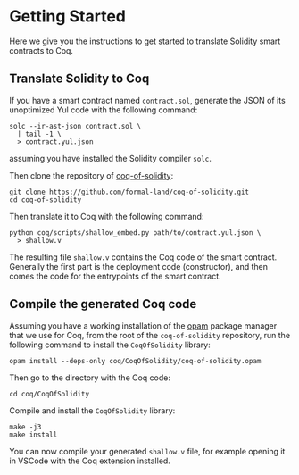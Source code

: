 # Getting Started

Here we give you the instructions to get started to translate Solidity smart contracts to Coq.

## Translate Solidity to Coq

If you have a smart contract named `contract.sol`, generate the JSON of its unoptimized Yul code with the following command:

```
solc --ir-ast-json contract.sol \
  | tail -1 \
  > contract.yul.json
```

assuming you have installed the Solidity compiler `solc`.

Then clone the repository of [coq-of-solidity](https://github.com/formal-land/coq-of-solidity):

```
git clone https://github.com/formal-land/coq-of-solidity.git
cd coq-of-solidity
```

Then translate it to Coq with the following command:

```
python coq/scripts/shallow_embed.py path/to/contract.yul.json \
  > shallow.v
```

The resulting file `shallow.v` contains the Coq code of the smart contract. Generally the first part is the deployment code (constructor), and then comes the code for the entrypoints of the smart contract.

## Compile the generated Coq code

Assuming you have a working installation of the [opam]() package manager that we use for Coq, from the root of the `coq-of-solidity` repository, run the following command to install the `CoqOfSolidity` library:

```
opam install --deps-only coq/CoqOfSolidity/coq-of-solidity.opam
```

Then go to the directory with the Coq code:

```
cd coq/CoqOfSolidity
```

Compile and install the `CoqOfSolidity` library:

```
make -j3
make install
```

You can now compile your generated `shallow.v` file, for example opening it in VSCode with the Coq extension installed.
